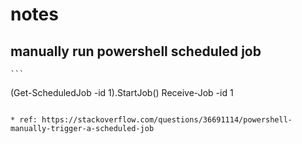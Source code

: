 # notes

## manually run powershell scheduled job

    ```
  (Get-ScheduledJob -id 1).StartJob()
  Receive-Job -id 1
   
  ```
  
  * ref: https://stackoverflow.com/questions/36691114/powershell-manually-trigger-a-scheduled-job
